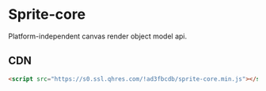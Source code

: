 # Sprite-core

Platform-independent canvas render object model api.

## CDN

```html
<script src="https://s0.ssl.qhres.com/!ad3fbcdb/sprite-core.min.js"></script>
```
